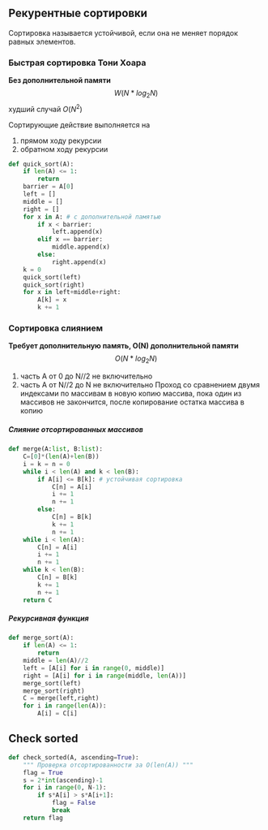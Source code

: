 ## Рекурентные сортировки
Сортировка называется устойчивой, если она не меняет порядок равных элементов.
### Быстрая сортировка Тони Хоара
**Без дополнительной памяти**
$$W(N*log_2N)$$
худший случай $O(N^2)$

Сортирующие действие выполняется на 
1) прямом ходу рекурсии
2) обратном ходу рекурсии
```py
def quick_sort(A):
    if len(A) <= 1:
        return
    barrier = A[0]
    left = []
    middle = []
    right = []
    for x in A: # с дополнительной памятью
        if x < barrier:
            left.append(x)
        elif x == barrier:
            middle.append(x)
        else:
            right.append(x)
    k = 0
    quick_sort(left)
    quick_sort(right)
    for x in left+middle+right:
        A[k] = x
        k += 1
```
### Сортировка слиянием
**Требует дополнительную память, O(N) дополнительной памяти**
$$O(N*log_2N)$$
1) часть A от 0 до N//2 не включительно
2) часть A от N//2 до N не включительно
Проход со сравнением двумя индексами по массивам в новую копию массива, пока один из массивов не закончится, после копирование остатка массива в копию
##### Слияние отсортированных массивов
```py
def merge(A:list, B:list):
    C=[0]*(len(A)+len(B))
    i = k = n = 0
    while i < len(A) and k < len(B):
        if A[i] <= B[k]: # устойчивая сортировка
            C[n] = A[i]
            i += 1
            n += 1
        else:
            C[n] = B[k]
            k += 1
            n += 1
    while i < len(A):
        C[n] = A[i]
        i += 1
        n += 1
    while k < len(B):
        C[n] = B[k]
        k += 1
        n += 1
    return C 
```
##### Рекурсивная функция
```py
def merge_sort(A):
    if len(A) <= 1:
        return
    middle = len(A)//2
    left = [A[i] for i in range(0, middle)]
    right = [A[i] for i in range(middle, len(A))]
    merge_sort(left)
    merge_sort(right)
    C = merge(left,right)
    for i in range(len(A)):
        A[i] = C[i]
```

## Check sorted
```py
def check_sorted(A, ascending=True):
    """ Проверка отсортированности за O(len(A)) """
    flag = True
    s = 2*int(ascending)-1
    for i in range(0, N-1):
        if s*A[i] > s*A[i+1]:
            flag = False
            break
    return flag
```